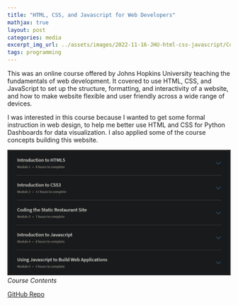 ```yaml
---
title: "HTML, CSS, and Javascript for Web Developers"
mathjax: true
layout: post
categories: media
excerpt_img_url: ../assets/images/2022-11-16-JHU-html-css-javascript/Course_Contents.png
tags: programming
---
```


This was an online course offered by Johns Hopkins University teaching the fundamentals of web development. It covered to use HTML, CSS, and JavaScript to set up the structure, formatting, and interactivity of a website, and how to make website flexible and user friendly across a wide range of devices. 

I was interested in this course because I wanted to get some formal instruction in web design, to help me better use HTML and CSS for Python Dashboards for data visualization. I also applied some of the course concepts building this website.

![](/assets/images/2022-11-16-JHU-html-css-javascript/Course_Contents.jpg)
*Course Contents*

[GitHub Repo](https://github.com/orion-miller/Johns-Hopkins-WebDev)












